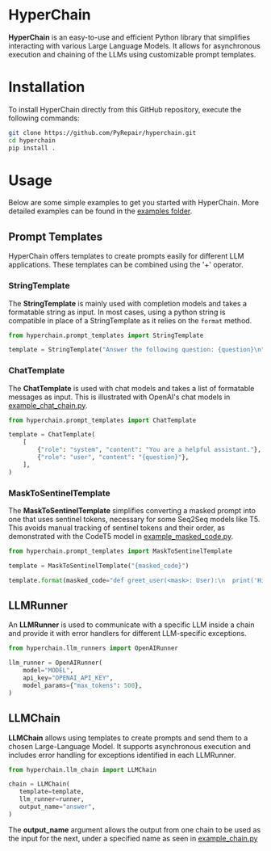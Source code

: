 # HyperChain

**HyperChain** is an easy-to-use and efficient Python library that simplifies interacting with various Large Language Models. It allows for asynchronous execution and chaining of the LLMs using customizable prompt templates.

# Installation
To install HyperChain directly from this GitHub repository, execute the following commands:
```bash
git clone https://github.com/PyRepair/hyperchain.git
cd hyperchain
pip install .
```

# Usage
Below are some simple examples to get you started with HyperChain. More detailed examples can be found in the [examples folder](./examples/).
## Prompt Templates
HyperChain offers templates to create prompts easily for different LLM applications. These templates can be combined using the '+' operator.

### StringTemplate
The **StringTemplate** is mainly used with completion models and takes a formatable string as input. In most cases, using a python string is compatible in place of a StringTemplate as it relies on the ```format``` method.
```python
from hyperchain.prompt_templates import StringTemplate

template = StringTemplate("Answer the following question: {question}\n")
```

### ChatTemplate
The **ChatTemplate** is used with chat models and takes a list of formatable messages as input. This is illustrated with OpenAI's chat models in [example_chat_chain.py](./examples/example_chat_chain.py).
```python
from hyperchain.prompt_templates import ChatTemplate

template = ChatTemplate(
    [
        {"role": "system", "content": "You are a helpful assistant."},
        {"role": "user", "content": "{question}"},
    ],
)
```

### MaskToSentinelTemplate
The **MaskToSentinelTemplate** simplifies converting a masked prompt into one that uses sentinel tokens, necessary for some Seq2Seq models like T5. This avoids manual tracking of sentinel tokens and their order, as demonstrated with the CodeT5 model in [example_masked_code.py](./examples/example_masked_code.py).
```python
from hyperchain.prompt_templates import MaskToSentinelTemplate

template = MaskToSentinelTemplate("{masked_code}")

template.format(masked_code="def greet_user(<mask>: User):\n  print('Hi,' + <mask>)\n")
```

## LLMRunner
An **LLMRunner** is used to communicate with a specific LLM inside a chain and provide it with error handlers for different LLM-specific exceptions.
```python
from hyperchain.llm_runners import OpenAIRunner

llm_runner = OpenAIRunner(
    model="MODEL",
    api_key="OPENAI_API_KEY",
    model_params={"max_tokens": 500},
)
```
## LLMChain

**LLMChain** allows using templates to create prompts and send them to a chosen Large-Language Model. It supports asynchronous execution and includes error handling for exceptions identified in each LLMRunner.
```python
from hyperchain.llm_chain import LLMChain

chain = LLMChain(
   template=template,
   llm_runner=runner,
   output_name="answer",
)
```
The **output_name** argument allows the output from one chain to be used as the input for the next, under a specified name as seen in [example_chain.py](./examples/example_chain.py)